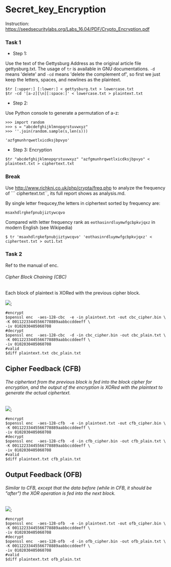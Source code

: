 # Secret_key_Encryption

Instruction: https://seedsecuritylabs.org/Labs_16.04/PDF/Crypto_Encryption.pdf


### Task 1


- Step 1:

Use the text of the Gettysburg Address as the original article file gettysburg.txt. The usage of ```tr``` is available in GNU documentations. ```-d``` means 'delete' and ```-cd``` means 'delete the complement of', so first we just keep the letters, spaces, and newlines as the plaintext.

```
$tr [:upper:] [:lower:] < gettysburg.txt > lowercase.txt
$tr -cd '[a-z][\n][:space:]' < lowercase.txt > plaintext.txt
```


- Step 2: 
 
Use Python console to generate a permutation of a-z:
```
>>> import random
>>> s = "abcdefghijklmnopqrstuvwxyz"
>>> ''.join(random.sample(s,len(s)))

'azfgmunhrqwetlxicdksjbpvyo'
```

- Step 3: Encryption
```
$tr "abcdefghijklmnopqrstuvwxyz" "azfgmunhrqwetlxicdksjbpvyo" < plaintext.txt > ciphertext.txt
```
### Break
   
   Use http://www.richkni.co.uk/php/crypta/freq.php to analyze the frequency of ``` ciphertext.txt``, its full report shows as analysis.md.

By single letter frequcey,the letters in ciphertext sorted by frequency are:
```
msaxhdlrgkefpnubjiztywcqvo 
```
Compared with letter frequency rank as ```eothasinrdluymwfgcbpkvjqxz``` in modern English (see Wikipedia)
```
$ tr 'msaxhdlrgkefpnubjiztywcqvo' 'eothasinrdluymwfgcbpkvjqxz' < ciphertext.txt > out1.txt
```

### Task 2
   
 Ref to the manual of enc.
 
 ###### Cipher Block Chaining (CBC)
 
 Each block of plaintext is XORed with the previous cipher block.
 
![](https://github.com/li-xin-yi/seedlab/blob/master/Secret-Key-Encryption/cbc.png);
   
```
#encrypt
$openssl enc  -aes-128-cbc  -e -in plaintext.txt -out cbc_cipher.bin \
-K 00112233445566778889aabbccddeeff \
-iv 0102030405060708
#decrypt
$openssl enc  -aes-128-cbc  -d -in cbc_cipher.bin -out cbc_plain.txt \
-K 00112233445566778889aabbccddeeff \
-iv 0102030405060708
#valid
$diff plaintext.txt cbc_plain.txt
```
## Cipher Feedback (CFB)
###### The ciphertext from the previous block is fed into the block cipher for encryption, and the output of the encryption is XORed with the plaintext to generate the actual ciphertext.
![](https://github.com/li-xin-yi/seedlab/blob/master/Secret-Key-Encryption/cfb.png);
```
#encrypt
$openssl enc  -aes-128-cfb  -e -in plaintext.txt -out cfb_cipher.bin \
-K 00112233445566778889aabbccddeeff \
-iv 0102030405060708
#decrypt
$openssl enc  -aes-128-cfb  -d -in cfb_cipher.bin -out cfb_plain.txt \
-K 00112233445566778889aabbccddeeff \
-iv 0102030405060708
#valid
$diff plaintext.txt cfb_plain.txt
```
## Output Feedback (OFB)
###### Similar to CFB, except that the data before (while in CFB, it should be "after") the XOR operation is fed into the next block.
![](https://github.com/li-xin-yi/seedlab/blob/master/Secret-Key-Encryption/ofb.png);
```
#encrypt
$openssl enc  -aes-128-ofb  -e -in plaintext.txt -out ofb_cipher.bin \
-K 00112233445566778889aabbccddeeff \
-iv 0102030405060708
#decrypt
$openssl enc  -aes-128-ofb  -d -in ofb_cipher.bin -out ofb_plain.txt \
-K 00112233445566778889aabbccddeeff \
-iv 0102030405060708
#valid
$diff plaintext.txt ofb_plain.txt
```
